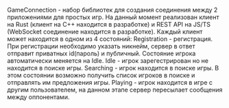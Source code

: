 GameConnection - набор библиотек для создания соединения между 2 приложениями для простых игр.
На данный момент реализован клиент на Rust (клиент на C++ находится в разработке) и REST API на JS/TS (WebSocket соединение находится в разработке).
Каждый клиент может находится в одном из 4 состояний:
  Registration - регистрация. При регистрации необходимо указать никнейм, сервер в ответ отправит приватных id(пароль) и публичный. Состояние игрока автоматически меняется на Idle.
  Idle - игрок зарегестрирован но не находится в поиске игры.
  Searching - игрок находится в поиске игры. В этом состоянии возможно получить список игроков в поиске и отправлять им предложения игры.
  Playing - игрок находится в игре с другим пользователем, на данном этапе сервер пересылает сообщения между оппонентами.
